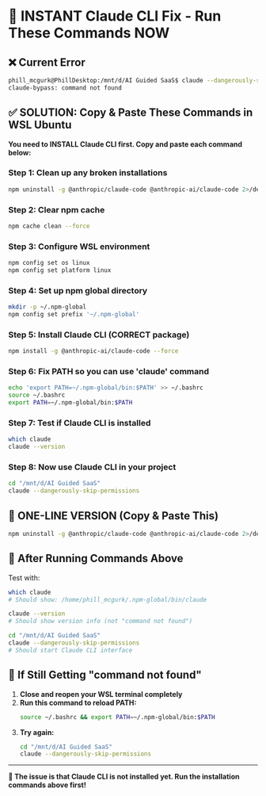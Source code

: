 # 🚨 INSTANT Claude CLI Fix - Run These Commands NOW

## ❌ **Current Error**
```bash
phill_mcgurk@PhillDesktop:/mnt/d/AI Guided SaaS$ claude --dangerously-skip-permissions
claude-bypass: command not found
```

## ✅ **SOLUTION: Copy & Paste These Commands in WSL Ubuntu**

**You need to INSTALL Claude CLI first. Copy and paste each command below:**

### **Step 1: Clean up any broken installations**
```bash
npm uninstall -g @anthropic/claude-code @anthropic-ai/claude-code 2>/dev/null
```

### **Step 2: Clear npm cache**
```bash
npm cache clean --force
```

### **Step 3: Configure WSL environment**
```bash
npm config set os linux
npm config set platform linux
```

### **Step 4: Set up npm global directory**
```bash
mkdir -p ~/.npm-global
npm config set prefix '~/.npm-global'
```

### **Step 5: Install Claude CLI (CORRECT package)**
```bash
npm install -g @anthropic-ai/claude-code --force
```

### **Step 6: Fix PATH so you can use 'claude' command**
```bash
echo 'export PATH=~/.npm-global/bin:$PATH' >> ~/.bashrc
source ~/.bashrc
export PATH=~/.npm-global/bin:$PATH
```

### **Step 7: Test if Claude CLI is installed**
```bash
which claude
claude --version
```

### **Step 8: Now use Claude CLI in your project**
```bash
cd "/mnt/d/AI Guided SaaS"
claude --dangerously-skip-permissions
```

## 🔄 **ONE-LINE VERSION (Copy & Paste This)**
```bash
npm uninstall -g @anthropic/claude-code @anthropic-ai/claude-code 2>/dev/null && npm cache clean --force && npm config set os linux && npm config set platform linux && mkdir -p ~/.npm-global && npm config set prefix '~/.npm-global' && npm install -g @anthropic-ai/claude-code --force && echo 'export PATH=~/.npm-global/bin:$PATH' >> ~/.bashrc && source ~/.bashrc && export PATH=~/.npm-global/bin:$PATH
```

## 🧪 **After Running Commands Above**
Test with:
```bash
which claude
# Should show: /home/phill_mcgurk/.npm-global/bin/claude

claude --version  
# Should show version info (not "command not found")

cd "/mnt/d/AI Guided SaaS"
claude --dangerously-skip-permissions
# Should start Claude CLI interface
```

## 🚨 **If Still Getting "command not found"**

1. **Close and reopen your WSL terminal completely**
2. **Run this command to reload PATH:**
   ```bash
   source ~/.bashrc && export PATH=~/.npm-global/bin:$PATH
   ```
3. **Try again:**
   ```bash
   cd "/mnt/d/AI Guided SaaS"
   claude --dangerously-skip-permissions
   ```

---

**🎯 The issue is that Claude CLI is not installed yet. Run the installation commands above first!**
